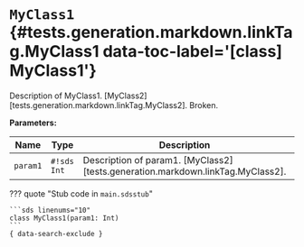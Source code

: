 [//]: # (DO NOT EDIT THIS FILE DIRECTLY. Instead, edit the corresponding stub file and execute `npm run docs:api`.)

# <code class="doc-symbol doc-symbol-class"></code> `MyClass1` {#tests.generation.markdown.linkTag.MyClass1 data-toc-label='[class] MyClass1'}

Description of MyClass1.
[MyClass2][tests.generation.markdown.linkTag.MyClass2].
Broken.

**Parameters:**

| Name | Type | Description | Default |
|------|------|-------------|---------|
| `param1` | `#!sds Int` | Description of param1. [MyClass2][tests.generation.markdown.linkTag.MyClass2]. | - |

??? quote "Stub code in `main.sdsstub`"

    ```sds linenums="10"
    class MyClass1(param1: Int)
    ```
    { data-search-exclude }
